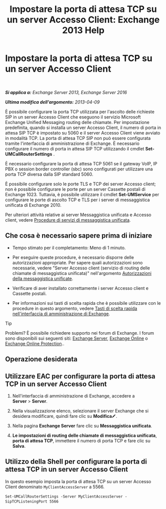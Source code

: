 ﻿---
title: 'Impostare la porta di attesa TCP su un server Accesso Client: Exchange 2013 Help'
TOCTitle: Impostare la porta di attesa TCP su un server Accesso Client
ms:assetid: 5f48f21a-d8d4-48b2-868f-9a3647693841
ms:mtpsurl: https://technet.microsoft.com/it-it/library/JJ673530(v=EXCHG.150)
ms:contentKeyID: 50555599
ms.date: 05/22/2018
mtps_version: v=EXCHG.150
ms.translationtype: MT
---

# Impostare la porta di attesa TCP su un server Accesso Client

 

_**Si applica a:** Exchange Server 2013, Exchange Server 2016_

_**Ultima modifica dell'argomento:** 2013-04-09_

È possibile configurare la porta TCP utilizzata per l'ascolto delle richieste SIP in un server Accesso Client che eseguono il servizio Microsoft Exchange Unified Messaging routing delle chiamate. Per impostazione predefinita, quando si installa un server Accesso Client, il numero di porta in attesa SIP TCP è impostato su 5060 e il server Accesso Client viene avviato in modalità TCP. La porta di attesa TCP SIP non può essere configurata tramite l'interfaccia di amministrazione di Exchange. È necessario configurare il numero di porta in attesa SIP TCP utilizzando il cmdlet **Set-UMCallRouterSettings** .

È necessario configurare la porta di attesa TCP 5061 se il gateway VoIP, IP PBX o session border controller (sbc) sono configurati per utilizzare una porta TCP diversa dalla SIP standard 5060.

È possibile configurare solo le porte TLS e TCP dei server Accesso client; non è possibile configurare le porte per un server Cassette postali di Exchange 1023. Tuttavia, è possibile utilizzare il cmdlet **Set-UMService** per configurare le porte di ascolto TCP e TLS per i server di messaggistica unificata di Exchange 2010.

Per ulteriori attività relative ai server Messaggistica unificata e Accesso client, vedere [Procedure di servizi di messaggistica unificata](um-services-procedures-exchange-2013-help.md).

## Che cosa è necessario sapere prima di iniziare

  - Tempo stimato per il completamento: Meno di 1 minuto.

  - Per eseguire queste procedure, è necessario disporre delle autorizzazioni appropriate. Per sapere quali autorizzazioni sono necessarie, vedere "Server Accesso client (servizio di routing delle chiamate di messaggistica unificata)" nell'argomento [Autorizzazioni della messaggistica unificate](unified-messaging-permissions-exchange-2013-help.md).

  - Verificare di aver installato correttamente i server Accesso client e Cassette postali.

  - Per informazioni sui tasti di scelta rapida che è possibile utilizzare con le procedure in questo argomento, vedere [Tasti di scelta rapida nell'interfaccia di amministrazione di Exchange](keyboard-shortcuts-in-the-exchange-admin-center-exchange-online-protection-help.md).


> [!TIP]
> Problemi? È possibile richiedere supporto nei forum di Exchange. I forum sono disponibili sui seguenti siti: <A href="https://go.microsoft.com/fwlink/p/?linkid=60612">Exchange Server</A>, <A href="https://go.microsoft.com/fwlink/p/?linkid=267542">Exchange Online</A> o <A href="https://go.microsoft.com/fwlink/p/?linkid=285351">Exchange Online Protection</A>..



## Operazione desiderata

## Utilizzare EAC per configurare la porta di attesa TCP in un server Accesso Client

1.  Nell'interfaccia di amministrazione di Exchange, accedere a **Server** \> **Server**.

2.  Nella visualizzazione elenco, selezionare il server Exchange che si desidera modificare, quindi fare clic su **Modifica**![Icona Modifica](images/JJ218640.6f53ccb2-1f13-4c02-bea0-30690e6ea71d(EXCHG.150).gif "Icona Modifica").

3.  Nella pagina **Exchange Server** fare clic su **Messaggistica unificata**.

4.  **Le impostazioni di routing delle chiamate di messaggistica unificata**, **porta di attesa TCP**, immettere il numero di porta TCP e fare clic su **Salva**.

## Utilizzo della Shell per configurare la porta di attesa TCP in un server Accesso Client

In questo esempio imposta la porta di attesa TCP su un server Accesso Client denominato `MyClientAccessServer` a 5566.

    Set-UMCallRouterSettings -Server MyClientAccessServer -SipTCPListeningPort 5566

